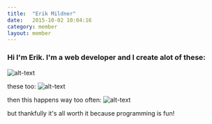 ```yaml
---
title:  "Erik Mildner"
date:   2015-10-02 10:04:16
category: member
layout: member
---
```


### Hi I'm Erik.  I'm a web developer and I create alot of these:
![alt-text](https://blog.dashburst.com/wp-content/uploads/2014/03/6509400855_f36a7fea54_o-728x582.jpg)

these too:
![alt-text](http://www.retro-daze.org/images/postImages/142340666816.jpg)

then this happens way too often:
![alt-text](http://www.flubu.com/blog/wp-content/uploads/2014/03/grumpycat-programming.jpg)

but thankfully it's all worth it because programming is fun!
